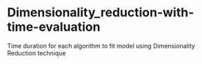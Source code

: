 # Dimensionality_reduction-with-time-evaluation
Time duration for each algorithm to fit model using Dimensionality Reduction technique 
